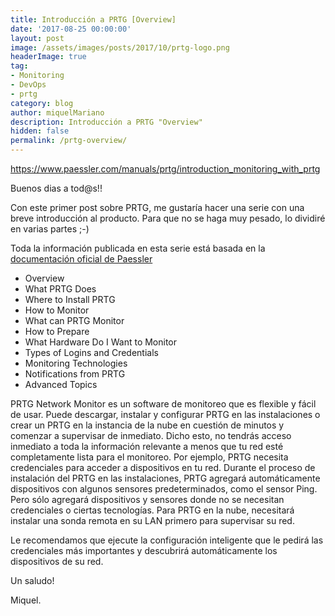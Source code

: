 ```yaml
---
title: Introducción a PRTG [Overview]
date: '2017-08-25 00:00:00'
layout: post
image: /assets/images/posts/2017/10/prtg-logo.png
headerImage: true
tag:
- Monitoring
- DevOps
- prtg
category: blog
author: miquelMariano
description: Introducción a PRTG "Overview"
hidden: false
permalink: /prtg-overview/
---
```

https://www.paessler.com/manuals/prtg/introduction_monitoring_with_prtg

Buenos dias a tod@s!!

Con este primer post sobre PRTG, me gustaría hacer una serie con una breve introducción al producto. Para que no se haga muy pesado, lo dividiré en varias partes ;-)

Toda la información publicada en esta serie está basada en la [documentación oficial de Paessler](https://www.paessler.com/)

+ Overview
+ What PRTG Does
+ Where to Install PRTG
+ How to Monitor
+ What can PRTG Monitor
+ How to Prepare
+ What Hardware Do I Want to Monitor
+ Types of Logins and Credentials
+ Monitoring Technologies
+ Notifications from PRTG
+ Advanced Topics

PRTG Network Monitor es un software de monitoreo que es flexible y fácil de usar. Puede descargar, instalar y configurar PRTG en las instalaciones o crear un PRTG en la instancia de la nube en cuestión de minutos y comenzar a supervisar de inmediato. Dicho esto, no tendrás acceso inmediato a toda la información relevante a menos que tu red esté completamente lista para el monitoreo. Por ejemplo, PRTG necesita credenciales para acceder a dispositivos en tu red. Durante el proceso de instalación del PRTG en las instalaciones, PRTG agregará automáticamente dispositivos con algunos sensores predeterminados, como el sensor Ping. Pero sólo agregará dispositivos y sensores donde no se necesitan credenciales o ciertas tecnologías. Para PRTG en la nube, necesitará instalar una sonda remota en su LAN primero para supervisar su red.

Le recomendamos que ejecute la configuración inteligente que le pedirá las credenciales más importantes y descubrirá automáticamente los dispositivos de su red.



Un saludo!

Miquel.



